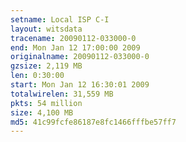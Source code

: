 ```yaml
---
setname: Local ISP C-I
layout: witsdata
tracename: 20090112-033000-0
end: Mon Jan 12 17:00:00 2009
originalname: 20090112-033000-0
gzsize: 2,119 MB
len: 0:30:00
start: Mon Jan 12 16:30:01 2009
totalwirelen: 31,559 MB
pkts: 54 million
size: 4,100 MB
md5: 41c99fcfe86187e8fc1466fffbe57ff7
---
```

